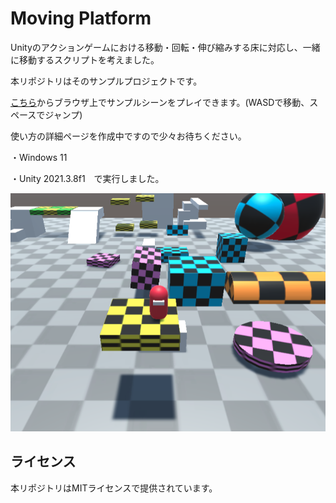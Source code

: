 # Moving Platform

Unityのアクションゲームにおける移動・回転・伸び縮みする床に対応し、一緒に移動するスクリプトを考えました。

本リポジトリはそのサンプルプロジェクトです。

[こちら](https://hakumairise.github.io/)からブラウザ上でサンプルシーンをプレイできます。(WASDで移動、スペースでジャンプ)

使い方の詳細ページを作成中ですので少々お待ちください。


・Windows 11

・Unity 2021.3.8f1　で実行しました。


![sc0](./sc0.png)

## ライセンス
本リポジトリはMITライセンスで提供されています。
